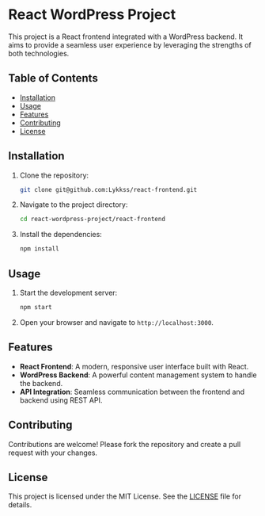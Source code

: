 # React WordPress Project

This project is a React frontend integrated with a WordPress backend. It aims to provide a seamless user experience by leveraging the strengths of both technologies.


## Table of Contents
- [Installation](#installation)
- [Usage](#usage)
- [Features](#features)
- [Contributing](#contributing)
- [License](#license)

## Installation

1. Clone the repository:
    ```bash
    git clone git@github.com:Lykkss/react-frontend.git
    ```
2. Navigate to the project directory:
    ```bash
    cd react-wordpress-project/react-frontend
    ```
3. Install the dependencies:
    ```bash
    npm install
    ```

## Usage

1. Start the development server:
    ```bash
    npm start
    ```
2. Open your browser and navigate to `http://localhost:3000`.

## Features

- **React Frontend**: A modern, responsive user interface built with React.
- **WordPress Backend**: A powerful content management system to handle the backend.
- **API Integration**: Seamless communication between the frontend and backend using REST API.

## Contributing

Contributions are welcome! Please fork the repository and create a pull request with your changes.

## License

This project is licensed under the MIT License. See the [LICENSE](LICENSE) file for details.
